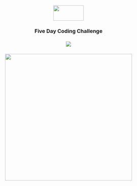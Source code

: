 <h3 align="center"><img src="https://lms-juniper-staticfiles-codeinstitute.s3.eu-west-1.amazonaws.com/static/ci-theme/images/logo.e8a545c07759.png" height="48" width="96"/></a></h3>
<h3 align="center">Five Day Coding Challenge</h3>
<h3 align="center"><img src="https://github.com/thereisnoShannon/CodeInstitute-FDCC/blob/main/image.png" /></a></h3>
<h3 align="center"><img src="https://github.com/thereisnoShannon/CodeInstitute-FDCC/blob/main/5DayCC%20image.png" height="400" /></a></h3>
